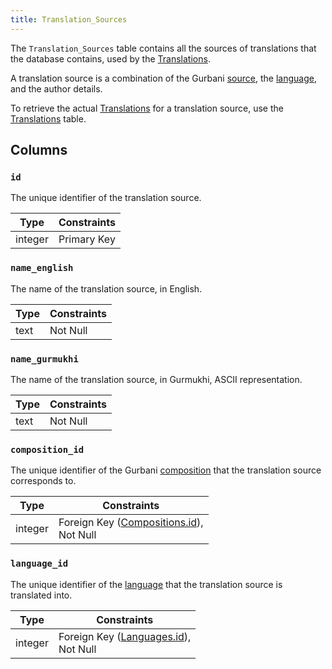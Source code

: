 ```yaml
---
title: Translation_Sources
---
```


The `Translation_Sources` table contains all the sources of translations that the database contains, used by the [Translations](/database/schema/translations).

A translation source is a combination of the Gurbani [source](/database/schema/sources), the [language](/database/schema/languages), and the author details.

To retrieve the actual [Translations](/database/schema/translations) for a translation source, use the [Translations](/database/schema/translations) table.

## Columns

### `id`

The unique identifier of the translation source.

| Type    | Constraints |
| ------- | ----------- |
| integer | Primary Key |

### `name_english`

The name of the translation source, in English.

| Type | Constraints |
| ---- | ----------- |
| text | Not Null    |

### `name_gurmukhi`

The name of the translation source, in Gurmukhi, ASCII representation.

| Type | Constraints |
| ---- | ----------- |
| text | Not Null    |

### `composition_id`

The unique identifier of the Gurbani [composition](/database/schema/compositions) that the translation source corresponds to.

| Type    | Constraints                                                                       |
| ------- | --------------------------------------------------------------------------------- |
| integer | Foreign Key ([Compositions.id](/database/schema/compositions#id)), <br/> Not Null |

### `language_id`

The unique identifier of the [language](/database/schema/languages) that the translation source is translated into.

| Type    | Constraints                                                                 |
| ------- | --------------------------------------------------------------------------- |
| integer | Foreign Key ([Languages.id](/database/schema/languages#id)), <br/> Not Null |
